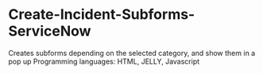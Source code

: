 # Create-Incident-Subforms-ServiceNow
Creates subforms depending on the selected category, and show them in a pop up
Programming languages: HTML, JELLY, Javascript
